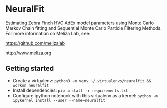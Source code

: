 # NeuralFit
Estimating Zebra Finch HVC AdEx model parameters using Monte Carlo Markov Chain fitting and Sequential Monte Carlo Particle Filtering Methods. For more information
on Meliza Lab, see:

https://github.com/melizalab

http://www.meliza.org

## Getting started

- Create a virtualenv: `python3 -m venv ~/.virtualenvs/neuralfit && workon neuralfit`
- Install dependencies: `pip install -r requirements.txt`
- Configure ipython notebook with this virtualenv as a kernel: `python -m ipykernel install --user --name=neuralfit`
